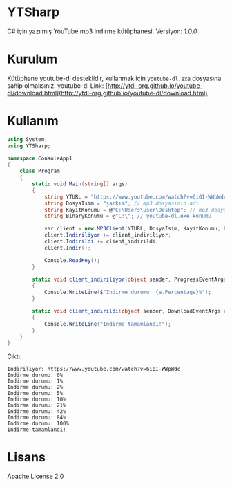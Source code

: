 # YTSharp

C# için yazılmış YouTube mp3 indirme kütüphanesi.
Versiyon: *1.0.0*

# Kurulum

Kütüphane youtube-dl desteklidir, kullanmak için `youtube-dl.exe` dosyasına sahip olmalısınız.
youtube-dl Link: [http://ytdl-org.github.io/youtube-dl/download.html](http://ytdl-org.github.io/youtube-dl/download.html)

# Kullanım

````c#
using System;
using YTSharp;

namespace ConsoleApp1
{
    class Program
    {
        static void Main(string[] args)
        {
            string YTURL = "https://www.youtube.com/watch?v=6i0I-WWpWdc"; // indirilecek dosyanın youtube adresi
            string DosyaIsim = "şarkım"; // mp3 dosyasının adı
            string KayitKonumu = @"C:\Users\user\Desktop"; // mp3 dosyasının kaydedileceği konum
            string BinaryKonumu = @"C:\"; // youtube-dl.exe konumu

            var client = new MP3Client(YTURL, DosyaIsim, KayitKonumu, BinaryKonumu);
            client.Indiriliyor += client_indiriliyor;
            client.Indirildi += client_indirildi;
            client.Indir();

            Console.ReadKey();
        }

        static void client_indiriliyor(object sender, ProgressEventArgs e)
        {
            Console.WriteLine($"Indirme durumu: {e.Percentage}%");
        }

        static void client_indirildi(object sender, DownloadEventArgs e)
        {
            Console.WriteLine("Indirme tamamlandi!");
        }
    }
}
````

Çıktı:
````
Indiriliyor: https://www.youtube.com/watch?v=6i0I-WWpWdc
Indirme durumu: 0%
Indirme durumu: 1%
Indirme durumu: 2%
Indirme durumu: 5%
Indirme durumu: 10%
Indirme durumu: 21%
Indirme durumu: 42%
Indirme durumu: 84%
Indirme durumu: 100%
Indirme tamamlandi!
````

# Lisans

Apache License 2.0
